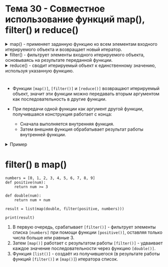 # Тема 30 - Совместное использование функций map(), filter() и reduce()

<details>
  <summary>map() - применяет заданную функцию ко всем элементам входного итерируемого объекта и возвращает новый итератор.</summary> 
  
```
numbers = [1, 2, 3, 4, 5]
squared = map(lambda x: x**2, numbers)
print(list(squared))
```
</details> 
<details>
  <summary>filter() - фильтрует элементы входного итерируемого объекта, основываясь на результате переданной функции.</summary> 
  
```
numbers = [1, 2, 3, 4, 5]
even = filter(lambda x: x % 2 == 0, numbers)
print(list(even))
```
</details>
<details>
  <summary>reduce() - сводит итерируемый объект к единственному значению, используя указанную функцию.  </summary> 
  
```
from functools import reduce

numbers = [1, 2, 3, 4, 5]
product = reduce(lambda x, y: x * y, numbers)
print(product)
```
</details>

#

- Функции `[map()]`, `[filter()]` и `[reduce()]` возвращают итерируемый объект, значит эти функции можно передавать вторым аргументом как последовательность в другие функции.
- При передачи одной функции как аргумент другой функции, получившаяся конструкция работает с конца:

     - Сначала выполняется внутренняя функция.
     - Затем внешняя функция обрабатывает результат работы внутренней функции.
<details>
  <summary>Пример</summary> 
  
```
# Создадим список чисел
numbers = [0, -1, 2, -3, 4, -5, 6, -7, 8, -9]

# Функция удваивающая переданное в неё число
def double(n):
    return n * 2

# Функция возвращающее число, если оно положительное
def plus(n):
    return n > 0

# Функция map() удваивает значения элементов списка numbers.
# Функция filter() сортирует значения последовательности, которую вернула функция map(), и оставляет только положительные числа.
# Функция list() преобразует последовательность, которую возвращает функция filter(), в список
result = list(filter(plus, map(double, numbers)))

# Резльтат - список удвоенных, положительных чисел из списка numbers.
print(result)   # [4, 8, 12, 16]
```
</details>

#

# filter() в map()
```
numbers = [0, 1, 2, 3, 4, 5, 6, 7, 8, 9]
def positive(num):
    return num >= 3

def double(num):
    return num + num

result = list(map(double, filter(positive, numbers)))

print(result)
```
   1) В первую очередь, срабатывает `[filter()]` - фильтрует элементы списка `[numbers]` при помощи функции `[positive()]`, оставляя только числа больше или равные 3.
   2) Затем `[map()]` работает с результатом работы `[filter()]` - удваивает каждое значение последовательности через функцию `[double()]`.
   3) Функция `[list()]` - создаёт из получившегося (в результате работы функций `[filter()]` и `[map()]`) итератора список.














